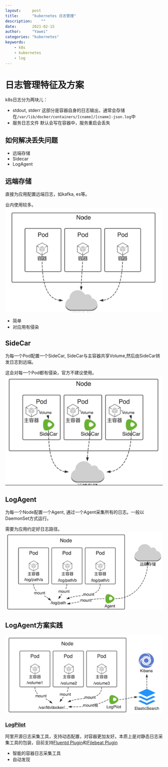 ```yaml
---
layout:		post
title:		"kubernetes 日志管理"
description:	""
date:		2021-02-15
author:		"Yawei"
categories: "kubernetes"
keywords:
    - k8s
    - kubernetes
    - log
---
```


# 日志管理特征及方案

k8s日志分为两块儿：
* stdout, stderr
  这部分是容器自身的日志输出，通常会存储在`/var/lib/docker/containers/[cname]/[cname]-json.log`中
* 服务日志文件
  默认会写在容器中，服务重启会丢失

## 如何解决丢失问题
* 远端存储
* Sidecar
* LogAgent

## 远端存储
直接为应用配置远端日志，如kafka, es等。

业内使用较多。
![remote store](../img/post/2021-02-15/remote-store.png)
* 简单
* 对应用有侵染

## SideCar
为每一个Pod配置一个SideCar, SideCar与主容器共享Volume,然后由SideCar转发日志到远端。

这会对每一个Pod都有侵染，官方不建议使用。
![remote store](../img/post/2021-02-15/sidecar.png)


## LogAgent
为每一个Node配置一个Agent, 通过一个Agent采集所有的日志。一般以DaemonSet方式运行。

需要为应用约定好日志路径。
![remote store](../img/post/2021-02-15/log-agent.png)

## LogAgent方案实践
![remote store](../img/post/2021-02-15/agent-practice.png)

### [LogPilot](https://github.com/AliyunContainerService/log-pilot)
阿里开源日志采集工具，支持动态配置，对容器更加友好。本质上是对静态日志采集工具的包装，目前支持[Fluentd Plugin](https://github.com/AliyunContainerService/log-pilot/blob/master/docs/fluentd/docs.md)和[Filebeat Plugin](https://github.com/AliyunContainerService/log-pilot/blob/master/docs/filebeat/docs.md)
* 智能的容器日志采集工具
* 自动发现